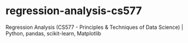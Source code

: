 # regression-analysis-cs577
Regression Analysis (CS577 - Principles &amp; Techniques of Data Science) | Python, pandas, scikit-learn, Matplotlib
